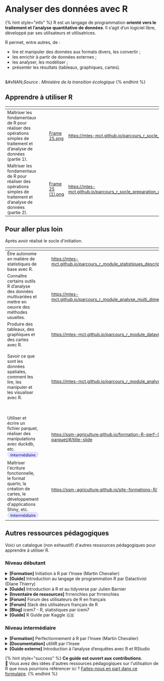 # Analyser des données avec R

{% hint style="info" %}
R est un langage de programmation **orienté vers le traitement et l’analyse quantitative de données**. Il s’agit d’un logiciel libre, développé par ses utilisateurs et utilisatrices.

R permet, entre autres, de :

* lire et manipuler des données aux formats divers, les convertir ;
* les enrichir à partir de données externes ;
* les analyser, les modéliser ;
* présenter les résultats (tableaux, graphiques, cartes).

\
&#xNAN;_&#x53;ource : Ministère de la transition écologique_&#x20;
{% endhint %}

## Apprendre à utiliser R

<table data-card-size="large" data-view="cards"><thead><tr><th></th><th></th><th></th><th data-hidden data-card-cover data-type="files"></th><th data-hidden data-card-target data-type="content-ref"></th></tr></thead><tbody><tr><td>Maîtriser les fondamentaux de R pour réaliser des opérations simples de traitement et d’analyse de données (partie 1).</td><td><img src="../../../.gitbook/assets/Tag - Item (1).png" alt="" data-size="line"></td><td></td><td><a href="../../../.gitbook/assets/Frame 25.png">Frame 25.png</a></td><td><a href="https://mtes-mct.github.io/parcours_r_socle_introduction/">https://mtes-mct.github.io/parcours_r_socle_introduction/</a></td></tr><tr><td>Maîtriser les fondamentaux de R pour réaliser des opérations simples de traitement et d’analyse de données (partie 2).</td><td><img src="../../../.gitbook/assets/Tag - Item (2).png" alt="" data-size="line"></td><td></td><td><a href="../../../.gitbook/assets/Frame 25 (1).png">Frame 25 (1).png</a></td><td><a href="https://mtes-mct.github.io/parcours_r_socle_preparation_des_donnees/">https://mtes-mct.github.io/parcours_r_socle_preparation_des_donnees/</a></td></tr></tbody></table>

## Pour aller plus loin

Après avoir réalisé le socle d'initiation.

<table data-card-size="large" data-view="cards"><thead><tr><th></th><th></th><th></th><th data-hidden data-card-target data-type="content-ref"></th><th data-hidden data-card-cover data-type="files"></th></tr></thead><tbody><tr><td>Être autonome en matière de statistiques de base avec R.</td><td><img src="../../../.gitbook/assets/🎨 📁 Contenant technique (3).png" alt="" data-size="line"></td><td></td><td><a href="https://mtes-mct.github.io/parcours_r_module_statistiques_descriptives/">https://mtes-mct.github.io/parcours_r_module_statistiques_descriptives/</a></td><td><a href="../../../.gitbook/assets/Frame 25 (2) (1).png">Frame 25 (2) (1).png</a></td></tr><tr><td>Connaître certains outils R d’analyse des données multivariées et mettre en oeuvre des méthodes usuelles.</td><td><img src="../../../.gitbook/assets/🎨 📁 Contenant technique (4).png" alt="" data-size="line"></td><td></td><td><a href="https://mtes-mct.github.io/parcours_r_module_analyse_multi_dimensionnelles/">https://mtes-mct.github.io/parcours_r_module_analyse_multi_dimensionnelles/</a></td><td><a href="../../../.gitbook/assets/Frame 25 (3).png">Frame 25 (3).png</a></td></tr><tr><td>Produire des tableaux, des graphiques et des cartes avec R.</td><td><img src="../../../.gitbook/assets/🎨 📁 Contenant technique (5).png" alt="" data-size="line"></td><td></td><td><a href="https://mtes-mct.github.io/parcours_r_module_datavisualisation/">https://mtes-mct.github.io/parcours_r_module_datavisualisation/</a></td><td><a href="../../../.gitbook/assets/Frame 25 (4) (1).png">Frame 25 (4) (1).png</a></td></tr><tr><td><p>Savoir ce que sont les données spatiales, comment les lire, les manipuler et les visualiser avec R.</p><p><img src="../../../.gitbook/assets/🎨 📁 Contenant technique (1).png" alt="" data-size="line"></p></td><td></td><td></td><td><a href="https://mtes-mct.github.io/parcours_r_module_analyse_spatiale/">https://mtes-mct.github.io/parcours_r_module_analyse_spatiale/</a></td><td><a href="../../../.gitbook/assets/Frame 25 (5).png">Frame 25 (5).png</a></td></tr><tr><td>Utiliser et écrire un fichier parquet, réaliser des manipulations avec duckdb, etc.<br><img src="../../../.gitbook/assets/image (18).png" alt="" data-size="line"></td><td></td><td></td><td><a href="https://ssm-agriculture.github.io/formation-R-perf-06-parquet/#/title-slide">https://ssm-agriculture.github.io/formation-R-perf-06-parquet/#/title-slide</a></td><td><a href="../../../.gitbook/assets/Frame 2557 (2).jpg">Frame 2557 (2).jpg</a></td></tr><tr><td>Maîtriser l'écriture fonctionnelle, le format quarto, la création de cartes, le développement d'applications Shiny, etc.<br><img src="../../../.gitbook/assets/image (3).png" alt="" data-size="line"></td><td></td><td></td><td><a href="https://ssm-agriculture.github.io/site-formations-R/">https://ssm-agriculture.github.io/site-formations-R/</a></td><td><a href="../../../.gitbook/assets/Frame 2557.jpg">Frame 2557.jpg</a></td></tr></tbody></table>

## Autres ressources pédagogiques

Voici un catalogue (non exhaustif) d'autres ressources pédagogiques pour apprendre à utiliser R.

### Niveau débutant

<details>

<summary><strong>[Formation]</strong> Initiation à R par l'Insee (Martin Chevalier) </summary>

[**Accéder à la formation**](https://teaching.slmc.fr/r/)

**Programme** :&#x20;

1. Prise en main du logiciel

* Découverte de l’interface
* Charger et explorer des données
* Importer des données à l’aide de packages

2. Manipuler les éléments fondamentaux du langage

* Les vecteurs
* Les matrices
* Les listes

3. Travailler avec des données statistiques

* Manipuler les data.frame
* Calculer des statistiques descriptives

</details>

<details>

<summary><strong>[Guide]</strong> Introduction au langage de programmation R par Datactivist (Diane Thierry) </summary>

[**Accéder au guide**](https://dianethy.github.io/cours_R/Introduction_R.html)

**Programme** :&#x20;

* Importer les données
* Nettoyer les données
* Transformer les données
* Visualiser les données
* Communiquer

</details>

<details>

<summary><strong>[Guide]</strong> Introduction à R et au tidyverse par Julien Barnier </summary>

[**Accéder au guide**](https://juba.github.io/tidyverse/)

**Programme** :&#x20;

* Une introduction à R, qui présente les bases du langage R et de l’interface RStudio
* Une introduction au tidyverse, qui présente cet ensemble d’extensions pour la visualisation, la manipulation des données et l’export de résultats
* Une partie Aller plus loin qui présente comment créer ses propres fonctions et introduit des notions de programmation plus avancées

</details>

<details>

<summary><strong>[Inventaire de ressources]</strong> frrrenchies par frrrenchies </summary>

[**Accéder à frrrenchies**](https://github.com/frrrenchies/frrrenchies)

**Description** : Répertoire collaboratif des packages R qui permettent de travailler avec des données concernant la France et des ressources pédagogiques ou d’entraide francophones.

</details>

<details>

<summary><strong>[Forum]</strong> Forum des utilisateurs de R en français </summary>

[<mark style="color:purple;">**Accéder au forum**</mark>](https://forums.cirad.fr/logiciel-R/)&#x20;

**Description** :&#x20;

Forum francophone d'échange autour du logiciel de calcul statistique R

</details>

<details>

<summary><strong>[Forum]</strong> Slack des utilisateurs français de R </summary>

[**Accéder au slack**](https://r-grrr.slack.com/)

</details>

<details>

<summary><strong>[Blog]</strong> icem7 - R, statistiques par icem7 </summary>

[**Accéder au blog**](https://www.icem7.fr/blog-r-statistiques/)

**Description** : Exemples concrets et pédagogiques d’utilisation de R présentés dans des articles de blog

</details>

<details>

<summary><strong>[Guide]</strong> R Guide par Kaggle 🇬🇧</summary>

[**Accéder au guide**](https://www.kaggle.com/learn-guide/r)

**Description** : Ressources en anglais pour apprendre à utiliser le langage R, rédigées par la communauté de Kaggle

</details>

### Niveau intermédiaire

<details>

<summary><strong>[Formation]</strong> Perfectionnement à R par l'Insee (Martin Chevalier) </summary>

[**Accéder à la formation**](https://teaching.slmc.fr/perf/index.html)

**Programme** :&#x20;

* Savoir utiliser les fonctions \*apply(), do.call() et Reduce()
* Travailler efficacement sur des données avec base R
* Travailler efficacement sur des données avec dplyr
* Travailler efficacement sur des données avec data.table
* Réaliser des graphiques avec R

</details>

<details>

<summary><strong>[Documentation]</strong> utilitR par l'Insee </summary>

[**Accéder à utilitR**](https://utilitr.org/)

**Description** :&#x20;

Documentation qui aide à réaliser des traitements statistiques usuels avec R et à produire des sorties (graphiques, cartes, documents).

Présente succinctement les outils les plus adaptés aux différentes tâches, et oriente vers les ressources pertinentes :

* Mener un projet statistique avec R
* Importer des données avec R
* Choisir son paradigme d’analyse de données avec R
* Manipuler des données avec R
* Produire des sorties avec R
* Bonnes pratiques

</details>

<details>

<summary><strong>[Guide externe]</strong> Introduction à l’analyse d’enquêtes avec R et RStudio </summary>

[**Accéder au guide**](https://larmarange.github.io/analyse-R/)

**Auteurs** : Julien Barnier, Julien Biaudet, François Briatte, Milan Bouchet-Valat, Ewen Gallic, Frédérique Giraud, Joël Gombin, Mayeul Kauffmann, Christophe Lalanne, Joseph Larmarange, Nicolas Robette

**Description** :&#x20;

Présente comment réaliser des analyses statistiques et diverses opérations courantes avec R.

Manipuler

* Prise en main
* Manipulation de données
* Exporter

Analyser

* Statistiques introductives
* Statistiques intermédiaires
* Statistiques avancées

Approfondir

* Graphiques
* Programmation
* Divers

</details>

{% hint style="success" %}
**Ce guide est ouvert aux contributions**.\
💌 Vous avez des idées d'autres ressources pédagogiques sur l'utilisation de R que nous pourrions référencer ici ? [Faites-nous en part dans ce formulaire](https://tally.so/r/wgZz4l).&#x20;
{% endhint %}
